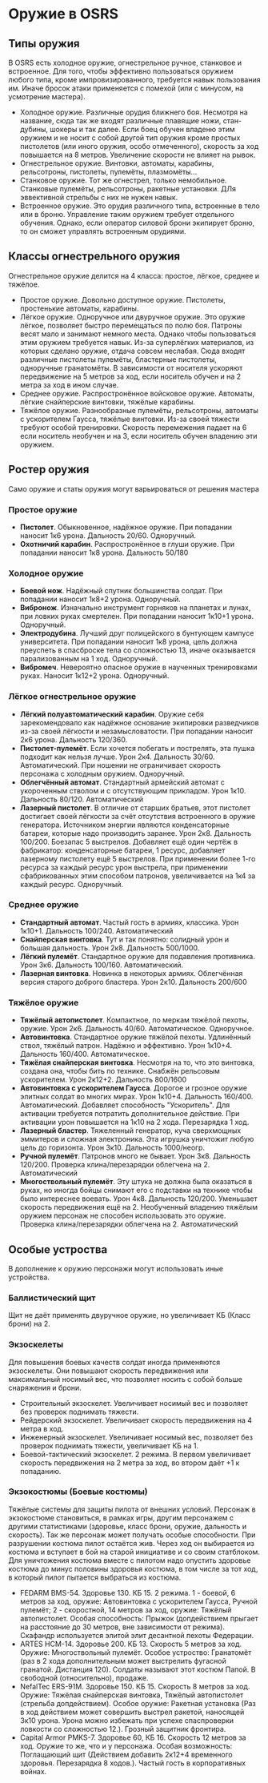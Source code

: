 # Оружие в OSRS
## Типы оружия
В OSRS есть холодное оружие, огнестрельное ручное, станковое и встроенное. Для того, чтобы эффективно пользоваться оружием любого типа, кроме импровизированного, требуется навык пользования им. Иначе бросок атаки применяется с помехой (или с минусом, на усмотрение мастера).

* Холодное оружие. Различные орудия ближнего боя. Несмотря на название, сюда так же входят различные плавящие ножи, стан-дубины, шокеры и так далее. Если боец обучен владеню этим оружием и не носит с собой другой тип оружия кроме простых пистолетов (или иного оружия, особо отмеченного), скорость за ход повышается на 8 метров. Увеличение скорости не влияет на рывок.
* Огнестрельное оружие. Винтовки, автоматы, карабины, рельсотроны, пистолеты, пулемёты, плазмомёты...
* Станковое оружие. Тот же огнестрел, только немобильное. Станковые пулемёты, рельсотроны, ракетные установки. ДЛя эввективной стрельбы с них не нужен навык.
* Встроенное оружие. Это орудия различного типа, встроенные в тело или в броню. Управление таким оружием требует отдельного обучения. Однако, если оператор силовой брони экипирует броню, то он сможет управлять встроенным орудиями.

## Классы огнестрельного оружия
Огнестрельное оружие делится на 4 класса: простое, лёгкое, среднее и тяжёлое.
* Простое оружие. Довольно доступное оружие. Пистолеты, простенькие автоматы, карабины.
* Лёгкое оружие. Одноручное или двуручное оружие. Это оружие лёгкое, позволяет быстро перемещаться по полю боя. Патроны весят мало и занимают немного места. Однако чтобы пользоваться этим оружием требуется навык. Из-за суперлёгких материалов, из которых сделано оружие, отдача совсем неслабая. Сюда входят различные пистолеты пулемёты, бластерные пистолеты, одноручные гранатомёты. В зависимости от носителя ускоряют передвижение на 5 метров за ход, если носитель обучен и на 2 метра за ход в ином случае.
* Среднее оружие. Распростронённое войсковое оружие. Автоматы, лёгкие снайперские винтовки, тяжёлые карабины.
* Тяжёлое оружие. Разнообразные пулемёты, рельсотроны, автоматы с ускорителем Гаусса, тяжёлые винтовки. Из-за своей тяжести требуют особой тренировки. Скорость перемежения падает на 6 если носитель необучен и на 3, если носитель обучен владению эти оружием.

## Ростер оружия
Само оружие и статы оружия могут варьироваться от решения мастера

### Простое оружие
* <b>Пистолет</b>. Обыкновенное, надёжное оружие. При попадании наносит 1к6 урона. Дальность 20/60. Одноручный.
* <b>Охотничий карабин</b>. Распростронённое в глуши оружие. При попадании наносит 1к8 урона. Дальность 50/180

### Холодное оружие
* <b>Боевой нож</b>. Надёжный спутник большинства солдат. При попадании наносит 1к8+2 урона. Одноручный.
* <b>Вибронож</b>. Изначально инструмент горняков на планетах и лунах, при ловких руках смертелен. При попадании наносит 1к10+1 урона. Одноручный.
* <b>Электродубина</b>. Лучший друг полицейского в бунтующем кампусе университета. При попадании наносит 1к8 урона, цель должна преуспеть в спасброске тела со сложностью 13, иначе оказывается парализованным на 1 ход. Одноручный.
* <b>Вибромеч</b>. Невероятно опасное оружие в наученных тренировками руках. Наносит 1к12+2 урона. Одноручный.

### Лёгкое огнестрельное оружие
* <b>Лёгкий полуавтоматический карабин</b>. Оружие себя зарекомендовало как надёжное основание экипировки разведчиков из-за своей лёгкости и незамысловатости. При попадании наносит 2к6 урона. Дальность 120/360.
* <b>Пистолет-пулемёт</b>. Если хочется побегать и пострелять, эта пушка подходит как нельзя лучше. Урон 2к4. Дальность 30/60. Автоматический. При ношении не ограничивает скорость персонажа с холодным оружием. Одноручный.
* <b>Облегчённый автомат</b>. Стандартный армейский автомат с укороченным стволом и с отсутствующим прикладом. Урон 1к10. Дальность 80/120. Автоматический
* <b>Лазерный пистолет</b>. В отличие от старших братьев, этот пистолет достигает своей лёгкости за счёт отсутствия встроенного в оружие генератора. Источником энергии являются конденсаторные батареи, которые надо производить заранее. Урон 2к8. Дальность 100/200. Боезапас 5 выстрелов. Добавляет ещё один чертёж в фабрикатор: конденсаторные батареи, 1 ресурс, добавляет лазерному пистолету ещё 5 выстрелов. При применении более 1-го ресурса за каждый ресурс урон выстрела, при применении сфабрикованных этим способом патронов, увеличивается на 1к4 за каждый ресурс. Одноручный.

### Среднее оружие
* <b>Стандартный автомат</b>. Частый гость в армиях, классика. Урон 1к10+1. Дальность 100/240. Автоматический
* <b>Снайперская винтовка</b>. Тут и так понятно: солидный урон и большая дальность. Урон 2к8. Дальность 500/1000.
* <b>Лёгкий пулемёт</b>. Стандартное оружие для подавления противника. Урон 3к6. Дальность 100/160. Автоматический.
* <b>Лазерная винтовка</b>. Новинка в некоторых армиях. Облегчённая версия старого доброго бластера. Урон 2к10. Дальность 200/600

### Тяжёлое оружие
* <b>Тяжёлый автопистолет</b>. Компактное, по меркам тяжёлой пехоты, оружие. Урон 2к6. Дальность 40/60. Автоматическое. Одноручное.
* <b>Автовинтовка</b>. Стандартное оружие тяжёлой пехоты. Удлинённый ствол, тяжёлый патрон. Надёжно и эффективно. Урон 1к10+4. Дальность 160/400. Автоматическое.
* <b>Тяжёлая снайперская винтовка</b>. Несмотря на то, что это винтовка, создана она, чтобы бить по технике. Снабжён рельсовым ускорителем. Урон 2к12+2. Дальность 800/1600
* <b>Автовинтовка с ускорителем Гаусса</b>. Дорогое и грозное оружие элитных солдат во многих мирах. Урон 1к10+4. Дальность 160/400. Автоматический. Добавляет способность "Ускоритель". Для активации требуется потратить дополнительное действие. При активации урон повышается на 1к10 на 2 хода. Перезарядка 1 ход.
* <b>Лазерный бластер</b>. Тяжеленный генератор, куча сверхмощных эммитеров и сложная электроника. Эта игрушка уничтожит любую цель до горизонта. Урон 3к10. Дальность 1000/неогр.
* <b>Ручной пулемёт</b>. Патронов много не бывает. Урон 3к8. Дальность 120/200. Проверка клина/перезарядки облегчена на 2. Автоматический
* <b>Многоствольный пулемёт</b>. Эту штука не должна была оказаться в руках, но иногда бойцы снимают его с подставки на технике чтобы было интереснее воевать. Урон 4к8. Дальность 120/200. Уменьшает скорость передвижения ещё на 2. Необученный владению тяжёлым оружием персонаж не способен использовать это оружие. Проверка клина/перезарядки облегчена на 2. Автоматический

## Особые устроства
В дополнение к оружию персонажи могут использовать иные устройства.

### Баллистический щит
Щит не даёт применять двуручное оружие, но увеличивает КБ (Класс брони) на 2.

### Экзоскелеты
Для повышения боевых качеств солдат иногда применяются экзоскелеты. Они повышают скорость передвижения или максимальный носимый вес, что позволяет носить с собой больше снаряжения и брони.

* Строительный экзоскелет. Увеличивает носимый вес и позволяет без проверок поднимать тяжести.
* Рейдерский экзоскелет. Увеличивает скорость передвижения на 4 метра в ход.
* Инженерный экзоскелет. Увеличивает носимый вес, позволяет без проверок поднимать тяжести, увеличивает КБ на 1.
* Боевой-тактический экзоскелет. 2 режима. В первом увеличивает скорость передвижения на 2 метра за ход, во втором даёт +1 к попаданию.

### Экзокостюмы (Боевые костюмы)
Тяжёлые системы для защиты пилота от внешних условий. Персонаж в экзокостюме становиться, в рамках игры, другим персонажем с другими статистиками (здоровье, класс брони, оружие, дальность и скорость). Так же персонаж может получать особые способности. При разрушении костюма пилот остаётся жив. Через ход он выбирается из костюма и вступает в бой на старой инициативе и со своим статблоком. Для уничтожения костюма вместе с пилотом надо опустить здоровье костюма до минус половины здоровья костюма, в том числе за тот ход, в который пилот пытается выбраться из костюма.

* FEDARM BMS-54. Здоровье 130. КБ 15. 2 режима. 1 - боевой, 6 метров за ход, оружие: Автовинтовка с ускорителем Гаусса, Ручной пулемёт; 2 - скоростной, 14 метров за ход, оружие: Тяжёлый автопистолет. Особая способность: Прыжок (допдействием прыгает на расстояние до 30 метров, вне зависимости от режима). Скафандр используется элитой элит десантной пехоты Федерации.
* ARTES HCM-14. Здоровье 200. КБ 13. Скорость 5 метров за ход. Оружие: Многоствольный пулемёт. Особое устроство: Гранатомёт (раз в 2 хода дополнительным может выстрелить фугасной гранатой. Дистанция 120). Солдаты называют этот костюм Папой. В свободной (относительно), продаже.
* NefalTec ERS-91M. Здоровье 150. КБ 15. Скорость 8 метров за ход. Оружие: Тяжёлая снайперская винтовка, Тяжёлый автопистолет (стрельба допдействием). Особое оружие: Ракетная установка (Раз в ход действием может совершить выстрел ракетой, наносящей 3к10 урона. Урона можно избежать при успехе спаспроверки ловкости со сложностью 12.). Грозный защитник фронтира.
* Capital Armor PMKS-7. Здоровье 60, КБ 16. Скорость 12 метров за ход. Оружие то же, что и у персонажа. Особая возможность: Поглащающий щит (Действием добавить 2к12+4 временного здоровья. Перезарядка 8 ходов.). Частый гость в корпоративных войнах.